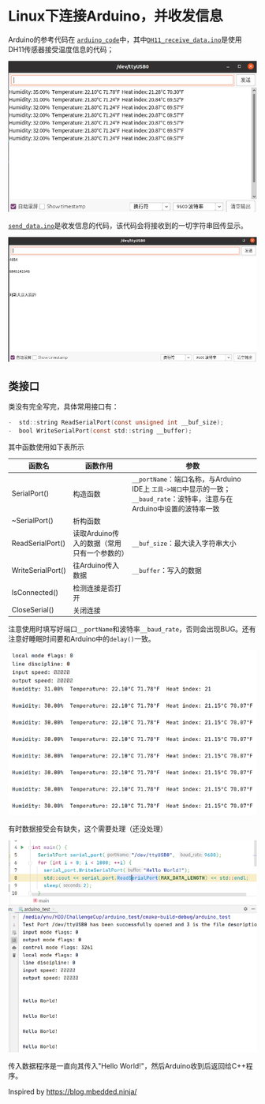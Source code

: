 # Linux下连接Arduino，并收发信息

Arduino的参考代码在 [`arduino_code`](\arduino_code)中，其中[`DH11_receive_data.ino`](\arduino_code/DH11_receive_data.ino)是使用DH11传感器接受温度信息的代码；

![DH11_receive_data_example](/imgs/DH11_receive_data_example.png)

[`send_data.ino`](/arduino_code/send_data.ino)是收发信息的代码，该代码会将接收到的一切字符串回传显示。

![send_data_example](/imgs/send_data_example.png)

## 类接口

类没有完全写完，具体常用接口有：

```objectivec
-  std::string ReadSerialPort(const unsigned int __buf_size);
-  bool WriteSerialPort(const std::string __buffer);
```

其中函数使用如下表所示

| 函数名            | 函数作用                                    | 参数                                                                                                                       |
| ----------------- | ------------------------------------------- | -------------------------------------------------------------------------------------------------------------------------- |
| SerialPort()      | 构造函数                                    | `__portName`：端口名称，与Arduino IDE上 `工具->端口`中显示的一致；`__baud_rate`：波特率，注意与在Arduino中设置的波特率一致 |
| ~SerialPort()     | 析构函数                                    |                                                                                                                            |
| ReadSerialPort()  | 读取Arduino传入的数据（常用只有一个参数的） | `__buf_size`：最大读入字符串大小                                                                                           |
| WriteSerialPort() | 往Arduino传入数据                           | `__buffer`：写入的数据                                                                                                       |
| IsConnected()     | 检测连接是否打开                            |                                                                                                                            |
| CloseSerial()     | 关闭连接                                    |                                                                                                                            |

注意使用时填写好端口`__portName`和波特率`__baud_rate`，否则会出现BUG。还有注意好睡眠时间要和Arduino中的`delay()`一致。

![cpp_receive_data_example](/imgs/cpp_receive_data_example.png)

有时数据接受会有缺失，这个需要处理（还没处理）

![cpp_send_data_example](/imgs/cpp_send_data_example.png)

传入数据程序是一直向其传入"Hello World!"，然后Arduino收到后返回给C++程序。

Inspired by https://blog.mbedded.ninja/

